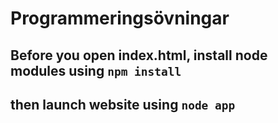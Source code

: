 # Programmeringsövningar

## Before you open index.html, install node modules using ```npm install```
## then launch website using ```node app```